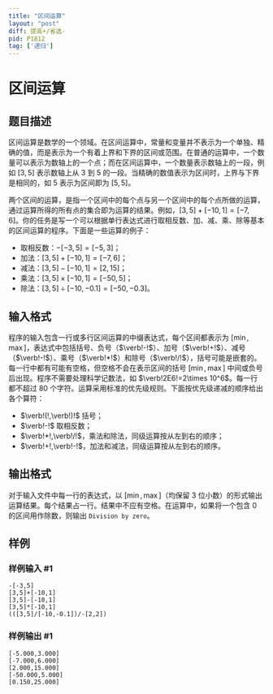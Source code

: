 ```yaml
---
title: "区间运算"
layout: "post"
diff: 提高+/省选-
pid: P1812
tag: ['递归']
---
```

# 区间运算
## 题目描述

区间运算是数学的一个领域。在区间运算中，常量和变量并不表示为一个单独、精确的值，而是表示为一个有着上界和下界的区间或范围。在普通的运算中，一个数量可以表示为数轴上的一个点；而在区间运算中，一个数量表示数轴上的一段，例如 $[3,5]$ 表示数轴上从 $3$ 到 $5$ 的一段。当精确的数值表示为区间时，上界与下界是相同的，如 $5$ 表示为区间即为 $[5,5]$。

两个区间的运算，是指一个区间中的每个点与另一个区间中的每个点所做的运算，通过运算所得的所有点的集合即为运算的结果。例如，$[3,5]+[-10,1]=[-7,6]$。你的任务是写一个可以根据单行表达式进行取相反数、加、减、乘、除等基本的区间运算的程序。下面是一些运算的例子：

- 取相反数：$-[-3,5]=[-5,3]$；
- 加法：$[3,5]+[-10,1]=[-7,6]$；
- 减法：$[3,5]-[-10,1]=[2,15]$；
- 乘法：$[3,5]\times [-10,1]=[-50,5]$；
- 除法：$[3,5]\div [-10,-0.1]=[-50,-0.3]$。
## 输入格式

程序的输入包含一行或多行区间运算的中缀表达式，每个区间都表示为 $[\min,\max]$，表达式中包括括号、负号（$\verb!-!$）、加号（$\verb!+!$）、减号（$\verb!-!$）、乘号（$\verb!*!$）和除号（$\verb!/!$），括号可能是嵌套的。每一行中都有可能有空格，但空格不会在表示区间的括号 $[\min,\max]$ 中间或负号后出现。程序不需要处理科学记数法，如 $\verb!2E6!=2\times 10^6$。每一行都不超过 $80$ 个字符。运算采用标准的优先级规则。下面按优先级递减的顺序给出各个算符：

- $\verb!(!,\verb!)!$ 括号；
- $\verb!-!$ 取相反数；
- $\verb!*!,\verb!/!$，乘法和除法，同级运算按从左到右的顺序；
- $\verb!+!,\verb!-!$，加法和减法，同级运算按从左到右的顺序。
## 输出格式

对于输入文件中每一行的表达式，以 $[\min,\max]$（均保留 $3$ 位小数）的形式输出运算结果。每个结果占一行。结果中不应有空格。在运算中，如果将一个包含 $0$ 的区间用作除数，则输出 `Division by zero`。
## 样例

### 样例输入 #1
```
-[-3,5] 
[3,5]+[-10,1] 
[3,5]-[-10,1] 
[3,5]*[-10,1] 
(([3,5]/[-10,-0.1])/-[2,2]) 
```
### 样例输出 #1
```
[-5.000,3.000] 
[-7.000,6.000] 
[2.000,15.000] 
[-50.000,5.000] 
[0.150,25.000]
```
